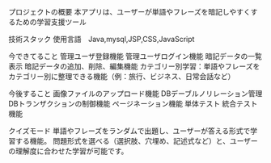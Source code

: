 
プロジェクトの概要
本アプリは、ユーザーが単語やフレーズを暗記しやすくするための学習支援ツール

技術スタック
使用言語　Java,mysql,JSP,CSS,JavaScript

今できてること
管理ユーザ登録機能
管理ユーザログイン機能
暗記データの一覧表示
暗記データの追加、削除、編集機能
カテゴリー別学習：単語やフレーズをカテゴリー別に整理できる機能（例：旅行、ビジネス、日常会話など）

今後すること
画像ファイルのアップロード機能
DBデーブルノリレーション管理
DBトランザクションの制御機能
ページネーション機能
単体テスト
統合テスト機能

クイズモード
単語やフレーズをランダムで出題し、ユーザーが答える形式で学習する機能。
問題形式を選べる（選択肢、穴埋め、記述式など）と、ユーザーの理解度に合わせた学習が可能です。

